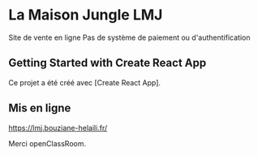 # La Maison Jungle LMJ
Site de vente en ligne
Pas de système de paiement ou d'authentification 

## Getting Started with Create React App
Ce projet a été créé avec [Create React App].

## Mis en ligne
https://lmj.bouziane-helaili.fr/

Merci openClassRoom.